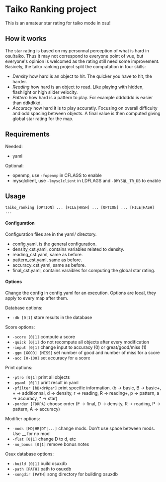 # Taiko Ranking project
This is an amateur star rating for taiko mode in osu!

## How it works
The star rating is based on my personnal perception of what is hard in osu!taiko. Thus it may not correspond to everyone point of vue, but everyone's opinion is welcomed as the rating still need some improvement. Basicely, the taiko ranking project split the computation in four skills: 
* *Density* how hard is an object to hit. The quicker you have to hit, the harder.
* *Reading* how hard is an object to read. Like playing with hidden, flashlight or high slider velocity. 
* *Pattern* how hard is a pattern to play. For example ddddddd is easier than ddkdkkd. 
* *Accuracy* how hard it is to play accuratly. Focusing on overall difficulty and odd spacing between objects.
A final value is then computed giving global star rating for the map.

## Requirements
Needed:
* yaml

Optional:
* openmp, use `-fopenmp` in CFLAGS to enable
* mysqlclient, use `-lmysqlclient` in LDFLAGS and `-DMYSQL_TR_DB` to enable

## Usage
`taiko_ranking [OPTION] ... [FILE|HASH] ... [OPTION] ... [FILE|HASH] ... `

#### Configuration
Configuration files are in the yaml/ directory.
* config.yaml, is the general configuration.
* density_cst.yaml, contains variables related to density.
* reading_cst.yaml, same as before.
* pattern_cst.yaml, same as before.
* accuracy_cst.yaml, same as before.
* final_cst.yaml, contains varaibles for computing the global star rating.

#### Options
Change the config in config.yaml for an execution. Options are local, they apply to every map after them.

Database options:
* `-db [0|1]` store results in the database

Score options:
* `-score [0|1]` compute a score
* `-quick [0|1]` do not recompute all objects after every modification
* `-input [0|1]` change input to accuracy (0) or great/good/miss (1)
* `-ggm [GOOD] [MISS]` set number of good and number of miss for a score
* `-acc [0-100]` set accuracy for a score

Print options:
* `-ptro [0|1]` print all objects
* `-pyaml [0|1]` print result in yaml
* `-pfilter [bB+drRpa*]` print specific information. (b -> basic, B -> basic+, + -> additionnal, d -> density, r -> reading, R -> reading+, p -> pattern, a -> accuracy, * -> star)
* `-porder [FDRPA]` choose order (F -> final, D -> density, R -> reading, P -> pattern, A -> accuracy)

Modifier options:
* `-mods [HD|HR|DT|...]` change mods. Don't use space between mods. Use __ for no mod
* `-flat [0|1]` change D to d, etc
* `-no_bonus [0|1]` remove bonus notes

Osux database options:
* `-build [0|1]` build osuxdb
* `-path [PATH]` path to osuxdb
* `-songdir [PATH]` song directory for building osuxdb

